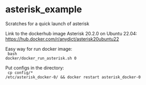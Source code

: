 # asterisk_example
Scratches for a quick launch of asterisk

Link to the dockerhub image Asterisk 20.2.0 on Ubuntu 22.04:<br>
https://hub.docker.com/r/anydict/asterisk20ubuntu22


Easy way for run docker image:<br>
<code>
bash docker/docker_run_asterisk.sh 0
</code>

Put configs in the directory:<br>
<code>
cp config/* /etc/asterisk_docker-0/ && docker restart asterisk_docker-0
</code>

